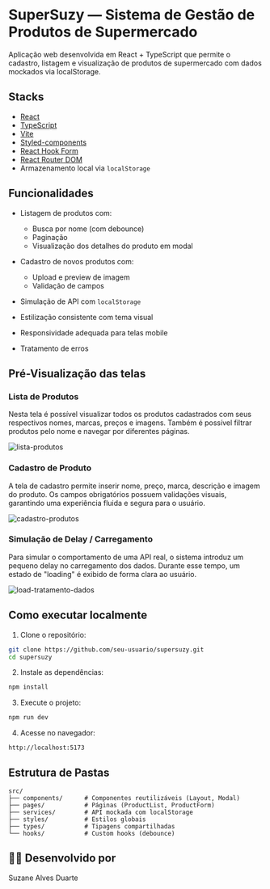 # SuperSuzy — Sistema de Gestão de Produtos de Supermercado

Aplicação web desenvolvida em React + TypeScript que permite o cadastro, listagem e visualização de produtos de supermercado com dados mockados via localStorage.

## Stacks

- [React](https://reactjs.org/)
- [TypeScript](https://www.typescriptlang.org/)
- [Vite](https://vitejs.dev/)
- [Styled-components](https://styled-components.com/)
- [React Hook Form](https://react-hook-form.com/)
- [React Router DOM](https://reactrouter.com/)
- Armazenamento local via `localStorage`

## Funcionalidades

- Listagem de produtos com:
  - Busca por nome (com debounce)
  - Paginação
  - Visualização dos detalhes do produto em modal 

- Cadastro de novos produtos com:
  - Upload e preview de imagem
  - Validação de campos

- Simulação de API com `localStorage`

- Estilização consistente com tema visual

- Responsividade adequada para telas mobile

- Tratamento de erros

## Pré-Visualização das telas 

### Lista de Produtos

Nesta tela é possível visualizar todos os produtos cadastrados com seus respectivos nomes, marcas, preços e imagens. Também é possível filtrar produtos pelo nome e navegar por diferentes páginas. 

![lista-produtos](https://github.com/user-attachments/assets/257ba98a-9849-429f-b5ba-47cdc2eead47)

### Cadastro de Produto

A tela de cadastro permite inserir nome, preço, marca, descrição e imagem do produto. Os campos obrigatórios possuem validações visuais, garantindo uma experiência fluida e segura para o usuário.

![cadastro-produtos](https://github.com/user-attachments/assets/e66813d3-90ad-4845-b2f2-12027fe4c858)

### Simulação de Delay / Carregamento

Para simular o comportamento de uma API real, o sistema introduz um pequeno delay no carregamento dos dados. Durante esse tempo, um estado de "loading" é exibido de forma clara ao usuário.

![load-tratamento-dados](https://github.com/user-attachments/assets/394b4594-e854-4d39-926d-42a377aed23b)

## Como executar localmente

1. Clone o repositório:

```bash
git clone https://github.com/seu-usuario/supersuzy.git
cd supersuzy
```

2. Instale as dependências:

```bash
npm install
```

3. Execute o projeto:

```bash
npm run dev
```

4. Acesse no navegador:

```
http://localhost:5173
```

## Estrutura de Pastas

```
src/
├── components/      # Componentes reutilizáveis (Layout, Modal)
├── pages/           # Páginas (ProductList, ProductForm)
├── services/        # API mockada com localStorage
├── styles/          # Estilos globais
├── types/           # Tipagens compartilhadas
└── hooks/           # Custom hooks (debounce)
```

## 👩‍💻 Desenvolvido por

Suzane Alves Duarte 
